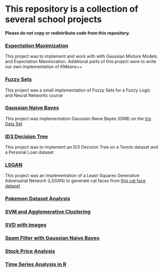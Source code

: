 # This repository is a collection of several school projects
**Please do not copy or redistribute code from this repository.**

### [Expectation Maximization](https://github.com/Squeemos/SchoolProjects/tree/main/ExpectationMaximization)
This project was to implement and work with with Gaussian Mixture Models and Expectation Maximization. Additional parts of this project were to write our own implementation of KMeans++

### [Fuzzy Sets](https://github.com/Squeemos/SchoolProjects/tree/main/FuzzySets)
This project was a small implementation of Fuzzy Sets for a Fuzzy Logic and Neural Networks course

### [Gaussian Naive Bayes](https://github.com/Squeemos/SchoolProjects/tree/main/GaussianNaiveBayes)
This project was implementation Gaussian Naive Bayes (GNB) on the [Iris Data Set](https://archive.ics.uci.edu/ml/datasets/iris)

### [ID3 Decision Tree](https://github.com/Squeemos/SchoolProjects/tree/main/ID3DecisionTree)
This project was to implement an ID3 Decision Tree on a Tennis dataset and a Personal Loan dataset

### [LSGAN](https://github.com/Squeemos/SchoolProjects/tree/main/LSGAN)
This project was an implementation of a Least-Squares Generative Adversarial Network (LSGAN) to generate cat faces from [this cat face dataset](https://www.kaggle.com/datasets/spandan2/cats-faces-64x64-for-generative-models)

### [Pokemon Dataset Analysis](https://github.com/Squeemos/SchoolProjects/tree/main/PokemonDataAnalysis)

### [SVM and Agglomerative Clustering](https://github.com/Squeemos/SchoolProjects/tree/main/SVMandAgglomerativeClustering)

### [SVD with images](https://github.com/Squeemos/SchoolProjects/tree/main/SingularValueDecomposition)

### [Spam Filter with Gaussian Naive Bayes](https://github.com/Squeemos/SchoolProjects/tree/main/SpamFilter)

### [Stock Price Analysis](https://github.com/Squeemos/SchoolProjects/tree/main/StockPriceAnalysis)

### [Time Series Analysis in R](https://github.com/Squeemos/SchoolProjects/tree/main/TimeSeriesAnalysis)
